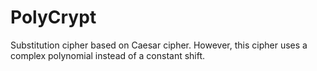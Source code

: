 # PolyCrypt
Substitution cipher based on Caesar cipher. However, this cipher uses a complex polynomial instead of a constant shift.
